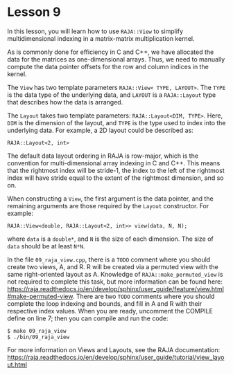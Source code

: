 # Lesson 9

In this lesson, you will learn how to use `RAJA::View` to simplify
multidimensional indexing in a matrix-matrix multiplication kernel.

As is commonly done for efficiency in C and C++, we have allocated the data for
the matrices as one-dimensional arrays. Thus, we need to manually compute the
data pointer offsets for the row and column indices in the kernel.

The `View` has two template parameters `RAJA::View< TYPE, LAYOUT>`. The `TYPE`
is the data type of the underlying data, and `LAYOUT` is a `RAJA::Layout` type that describes how the data is arranged.

The `Layout` takes two template parameters: `RAJA::Layout<DIM, TYPE>`. Here,
`DIM`  is the dimension of the layout, and `TYPE` is the type used to index into
the underlying data. For example, a 2D layout could be described as:

```
RAJA::Layout<2, int>
```

The default data layout ordering in RAJA is row-major, which is the convention
for multi-dimensional array indexing in C and C++. This means that the rightmost
index will be stride-1, the index to the left of the rightmost index will have
stride equal to the extent of the rightmost dimension, and so on.

When constructing a `View`, the first argument is the data pointer, and the
remaining arguments are those required by the `Layout` constructor. For example:

```
RAJA::View<double, RAJA::Layout<2, int>> view(data, N, N);
```

where `data` is a `double*`, and `N` is the size of each dimension. The size of
`data` should be at least `N*N`.

In the file `09_raja_view.cpp`, there is a `TODO` comment where you should create two
views, A, and R. R will be created via a permuted view with the same right-oriented layout
as A. Knowledge of `RAJA::make_permuted_view` is not required to complete this task, but
more information can be found here:
https://raja.readthedocs.io/en/develop/sphinx/user_guide/feature/view.html#make-permuted-view.
There are two `TODO` comments where you should complete the loop indexing and bounds, and fill
in A and R with their respective index values.
When you are ready, uncomment the COMPILE define on line 7; then you can compile and run the code:

```
$ make 09_raja_view
$ ./bin/09_raja_view
```

For more information on Views and Layouts, see the RAJA
documentation: https://raja.readthedocs.io/en/develop/sphinx/user_guide/tutorial/view_layout.html




